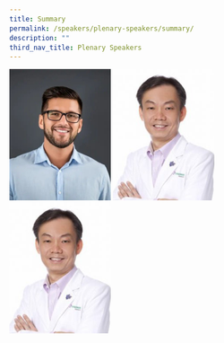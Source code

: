 ```yaml
---
title: Summary
permalink: /speakers/plenary-speakers/summary/
description: ""
third_nav_title: Plenary Speakers
---
```

<div class="image-container">
    <a href="https://hpb.gov.sg/"><img src="/images/my-passport-photo%201.png" alt="Image 1"></a>
    <a href="https://www.aic.sg/"><img src="/images/Phy-Ho-Wee-Kok-315x300-c-default%201.png" alt="Image 2"></a>
	  <a href="https://www.aic.sg/"><img src="/images/Phy-Ho-Wee-Kok-315x300-c-default%201.png" alt="Image 2"></a>
</div>